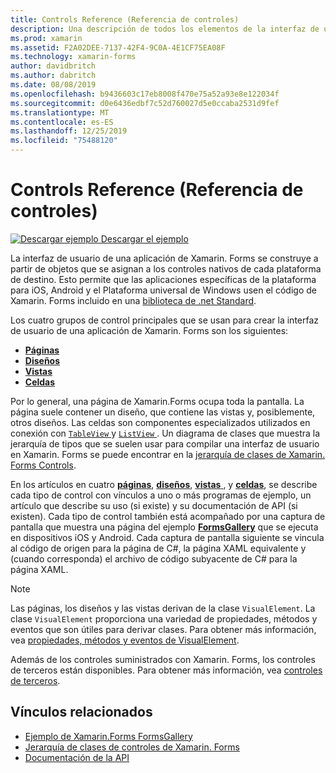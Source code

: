 ```yaml
---
title: Controls Reference (Referencia de controles)
description: Una descripción de todos los elementos de la interfaz de usuario que se usan para crear una aplicación de Xamarin. Forms. En este artículo se enumera los grupos de control que conforman la interfaz de usuario de una aplicación de Xamarin.Forms.
ms.prod: xamarin
ms.assetid: F2A02DEE-7137-42F4-9C0A-4E1CF75EA08F
ms.technology: xamarin-forms
author: davidbritch
ms.author: dabritch
ms.date: 08/08/2019
ms.openlocfilehash: b9436603c17eb8008f470e75a52a93e8e122034f
ms.sourcegitcommit: d0e6436edbf7c52d760027d5e0ccaba2531d9fef
ms.translationtype: MT
ms.contentlocale: es-ES
ms.lasthandoff: 12/25/2019
ms.locfileid: "75488120"
---
```

# <a name="controls-reference"></a>Controls Reference (Referencia de controles)

[![Descargar ejemplo](~/media/shared/download.png) Descargar el ejemplo](https://docs.microsoft.com/samples/xamarin/xamarin-forms-samples/formsgallery/)

La interfaz de usuario de una aplicación de Xamarin. Forms se construye a partir de objetos que se asignan a los controles nativos de cada plataforma de destino. Esto permite que las aplicaciones específicas de la plataforma para iOS, Android y el Plataforma universal de Windows usen el código de Xamarin. Forms incluido en una [biblioteca de .net Standard](~/cross-platform/app-fundamentals/net-standard.md).

Los cuatro grupos de control principales que se usan para crear la interfaz de usuario de una aplicación de Xamarin. Forms son los siguientes:

- [**Páginas**](pages.md)
- [**Diseños**](layouts.md)
- [**Vistas**](views.md)
- [**Celdas**](cells.md)

Por lo general, una página de Xamarin.Forms ocupa toda la pantalla. La página suele contener un diseño, que contiene las vistas y, posiblemente, otros diseños. Las celdas son componentes especializados utilizados en conexión con [ `TableView` ](views.md#tableview) y [ `ListView` ](views.md#listview). Un diagrama de clases que muestra la jerarquía de tipos que se suelen usar para compilar una interfaz de usuario en Xamarin. Forms se puede encontrar en la [jerarquía de clases de Xamarin. Forms Controls](~/xamarin-forms/internals/class-hierarchy.md).

En los artículos en cuatro [ **páginas**](pages.md), [ **diseños**](layouts.md), [ **vistas** ](views.md), y [ **celdas**](cells.md), se describe cada tipo de control con vínculos a uno o más programas de ejemplo, un artículo que describe su uso (si existe) y su documentación de API (si existen). Cada tipo de control también está acompañado por una captura de pantalla que muestra una página del ejemplo [**FormsGallery**](https://docs.microsoft.com/samples/xamarin/xamarin-forms-samples/formsgallery) que se ejecuta en dispositivos iOS y Android. Cada captura de pantalla siguiente se vincula al código de origen para la página de C#, la página XAML equivalente y (cuando corresponda) el archivo de código subyacente de C# para la página XAML.

> [!NOTE]
> Las páginas, los diseños y las vistas derivan de la clase `VisualElement`. La clase `VisualElement` proporciona una variedad de propiedades, métodos y eventos que son útiles para derivar clases. Para obtener más información, vea [propiedades, métodos y eventos de VisualElement](common-properties.md).

Además de los controles suministrados con Xamarin. Forms, los controles de terceros están disponibles. Para obtener más información, vea [controles de terceros](thirdparty.md).

## <a name="related-links"></a>Vínculos relacionados

- [Ejemplo de Xamarin.Forms FormsGallery](https://docs.microsoft.com/samples/xamarin/xamarin-forms-samples/formsgallery)
- [Jerarquía de clases de controles de Xamarin. Forms](~/xamarin-forms/internals/class-hierarchy.md)
- [Documentación de la API](https://docs.microsoft.com/dotnet/api/xamarin.forms?view=xamarin-forms)

